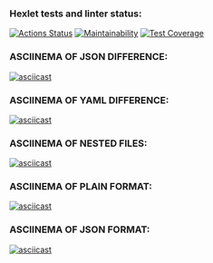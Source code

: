 ### Hexlet tests and linter status:
[![Actions Status](https://github.com/Macintosh-ui/java-project-71/actions/workflows/hexlet-check.yml/badge.svg)](https://github.com/Macintosh-ui/java-project-71/actions)
[![Maintainability](https://api.codeclimate.com/v1/badges/93f1b177d63bccaf24e9/maintainability)](https://codeclimate.com/github/Macintosh-ui/java-project-71/maintainability)
[![Test Coverage](https://api.codeclimate.com/v1/badges/93f1b177d63bccaf24e9/test_coverage)](https://codeclimate.com/github/Macintosh-ui/java-project-71/test_coverage)

### ASCIINEMA OF JSON DIFFERENCE:
[![asciicast](https://asciinema.org/a/z4CHn1xvPs03vvWBQBh5VLTJy.svg)](https://asciinema.org/a/z4CHn1xvPs03vvWBQBh5VLTJy)

### ASCIINEMA OF YAML DIFFERENCE:
[![asciicast](https://asciinema.org/a/kW5jcZUonkJpMjd9wiqXOQBQT.svg)](https://asciinema.org/a/kW5jcZUonkJpMjd9wiqXOQBQT)

### ASCIINEMA OF NESTED FILES:
[![asciicast](https://asciinema.org/a/FQ6vZOFEj2WnlRR16YwfIIPDn.svg)](https://asciinema.org/a/FQ6vZOFEj2WnlRR16YwfIIPDn)

### ASCIINEMA OF PLAIN FORMAT:
[![asciicast](https://asciinema.org/a/xyMBQD8d2epDwl2z7XUTKHURg.svg)](https://asciinema.org/a/xyMBQD8d2epDwl2z7XUTKHURg)

### ASCIINEMA OF JSON FORMAT:
[![asciicast](https://asciinema.org/a/785duqe3u2Gr3RFzptd0hp6tS.svg)](https://asciinema.org/a/785duqe3u2Gr3RFzptd0hp6tS)
